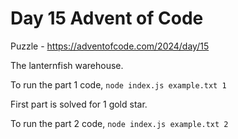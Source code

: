 # Day 15 Advent of Code

Puzzle -
https://adventofcode.com/2024/day/15

The lanternfish warehouse.

To run the part 1 code, `node index.js example.txt 1`

First part is solved for 1 gold star.

To run the part 2 code, `node index.js example.txt 2`

